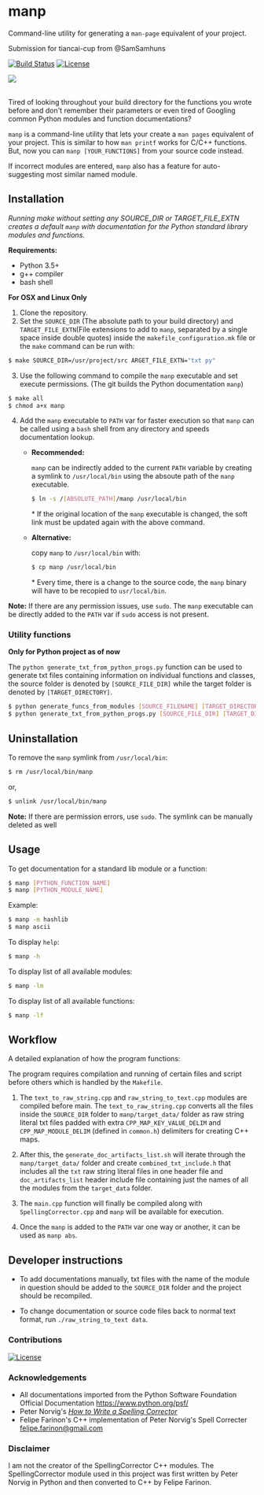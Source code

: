 # manp

Command-line utility for generating a `man-page` equivalent of your project.

Submission for tiancai-cup from @SamSamhuns

[![Build Status](https://travis-ci.com/SamSamhuns/manp.svg?token=Z5sqtVdygQce8gKWkdrq&branch=master)](https://travis-ci.com/SamSamhuns/manp)
[![License](https://img.shields.io/badge/License-Apache%202.0-blue.svg)](https://opensource.org/licenses/Apache-2.0)

<img src='img/manp_demo_high.gif'>

<br>Tired of looking throughout your build directory for the functions you wrote before and don't remember their parameters or even tired of Googling common Python modules and function documentations?

`manp` is a command-line utility that lets your create a `man pages` equivalent of your project. This is similar to how `man printf` works for C/C++ functions. But, now you can `manp [YOUR_FUNCTIONS]` from your source code instead.

If incorrect modules are entered, `manp` also has a feature for auto-suggesting most similar named module.

## Installation

*Running make without setting any SOURCE_DIR or TARGET_FILE_EXTN creates a default `manp` with documentation for the Python standard library modules and functions.*

**Requirements:**
-   Python 3.5+
-   g++ compiler
-   bash shell

**For OSX and Linux Only**

1.  Clone the repository.
2.  Set the `SOURCE_DIR` (The absolute path to your build directory) and `TARGET_FILE_EXTN`(File extensions to add to `manp`, separated by a single space inside double quotes) inside the `makefile_configuration.mk` file or the `make` command can be run with:

```bash
$ make SOURCE_DIR=/usr/project/src ARGET_FILE_EXTN="txt py"
```

3.  Use the following command to compile the `manp` executable and set execute permissions. (The git builds the Python documentation `manp`)

```bash
$ make all
$ chmod a+x manp
```

4.  Add the `manp` executable to `PATH` var for faster execution so that `manp` can be called using a `bash` shell from any directory and speeds documentation lookup.

    -   **Recommended:**

        `manp` can be indirectly added to the current `PATH` variable by creating a symlink to `/usr/local/bin` using the absoute path of the `manp` executable.

        ```bash
        $ ln -s /[ABSOLUTE_PATH]/manp /usr/local/bin
        ```

        \* If the original location of the `manp` executable is changed, the soft link must be updated again with the above command.

    -   **Alternative:**

        copy `manp` to `/usr/local/bin` with:

        ```bash
        $ cp manp /usr/local/bin
        ```

        \* Every time, there is a change to the source code, the `manp` binary will have to be recopied to `usr/local/bin`.

**Note:** If there are any permission issues, use `sudo`. The `manp` executable can be directly added to the `PATH` var if `sudo` access is not present.

### Utility functions

**Only for Python project as of now**

The `python generate_txt_from_python_progs.py` function can be used to generate txt files containing information on individual functions and classes, the source folder is denoted by `[SOURCE_FILE_DIR]` while the target folder is denoted by `[TARGET_DIRECTORY]`.

```bash
$ python generate_funcs_from_modules [SOURCE_FILENAME] [TARGET_DIRECTORY]
$ python generate_txt_from_python_progs.py [SOURCE_FILE_DIR] [TARGET_DIRECTORY]
```

## Uninstallation

 To remove the `manp` symlink from `/usr/local/bin`:

```bash
$ rm /usr/local/bin/manp
```

or,

```bash
$ unlink /usr/local/bin/manp
```

**Note:** If there are permission errors, use `sudo`. The symlink can be manually deleted as well

## Usage

To get documentation for a standard lib module or a function:

```bash
$ manp [PYTHON_FUNCTION_NAME]
$ manp [PYTHON_MODULE_NAME]
```

Example:

```bash
$ manp -m hashlib
$ manp ascii
```

To display `help`:

```bash
$ manp -h
```

To display list of all available modules:

```bash
$ manp -lm
```

To display list of all available functions:

```bash
$ manp -lf
```

## Workflow

A detailed explanation of how the program functions:

The program requires compilation and running of certain files and script before others which is handled by the `Makefile`.

1.   The `text_to_raw_string.cpp` and `raw_string_to_text.cpp` modules are compiled before main. The `text_to_raw_string.cpp` converts all the files inside the `SOURCE_DIR` folder to `manp/target_data/` folder as raw string literal txt files padded with extra `CPP_MAP_KEY_VALUE_DELIM` and `CPP_MAP_MODULE_DELIM` (defined in `common.h`) delimiters for creating C++ maps.

2.   After this, the `generate_doc_artifacts_list.sh` will iterate through the `manp/target_data/` folder and create `combined_txt_include.h` that includes all the `txt` raw string literal files in one header file and `doc_artifacts_list` header include file containing just the names of all the modules from the `target_data` folder.

4.   The `main.cpp` function will finally be compiled along with `SpellingCorrector.cpp` and `manp` will be available for execution.

5.   Once the `manp` is added to the `PATH` var one way or another, it can be used as `manp abs`.

## Developer instructions

-   To add documentations manually, txt files with the name of the module in question should be added to the `SOURCE_DIR` folder and the project should be recompiled.

-   To change documentation or source code files back to normal text format, run `./raw_string_to_text data`.

### Contributions

[![License](https://img.shields.io/badge/contributions-welcome-brightgreen.svg?style=flat.svg)](https://github.com/SamSamhuns/manp/pulls)

### Acknowledgements

-   All documentations imported from the Python Software Foundation Official Documentation <https://www.python.org/psf/>
-   Peter Norvig's <a href='https://norvig.com/spell-correct.html'>*How to Write a Spelling Corrector*</a>
-   Felipe Farinon's C++ implementation of Peter Norvig's Spell Correcter <felipe.farinon@gmail.com>

### Disclaimer

I am not the creator of the SpellingCorrector C++ modules. The SpellingCorrector module used in this project was first written by Peter Norvig in Python and then converted to C++ by Felipe Farinon.

